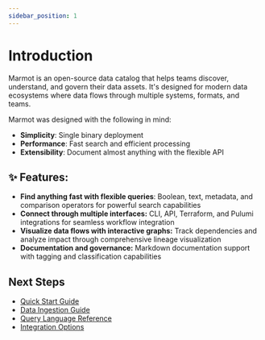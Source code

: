 ```yaml
---
sidebar_position: 1
---
```


# Introduction

Marmot is an open-source data catalog that helps teams discover, understand, and govern their data assets. It's designed for modern data ecosystems where data flows through multiple systems, formats, and teams.

Marmot was designed with the following in mind:

- **Simplicity**: Single binary deployment
- **Performance**: Fast search and efficient processing
- **Extensibility**: Document almost anything with the flexible API

## ✨ Features:

- **Find anything fast with flexible queries**: Boolean, text, metadata, and comparison operators for powerful search capabilities
- **Connect through multiple interfaces:** CLI, API, Terraform, and Pulumi integrations for seamless workflow integration
- **Visualize data flows with interactive graphs:** Track dependencies and analyze impact through comprehensive lineage visualization
- **Documentation and governance:** Markdown documentation support with tagging and classification capabilities

## Next Steps

- [Quick Start Guide](./quickstart.md)
- [Data Ingestion Guide](./data-ingestion.md)
- [Query Language Reference](./query-language.md)
- [Integration Options](./integration.md)
